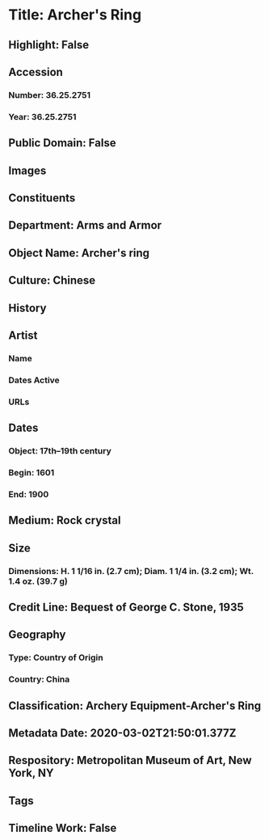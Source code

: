 # Title: Archer's Ring
## Highlight: False
## Accession
### Number: 36.25.2751
### Year: 36.25.2751
## Public Domain: False
## Images
## Constituents
## Department: Arms and Armor
## Object Name: Archer's ring
## Culture: Chinese
## History
## Artist
### Name
### Dates Active
### URLs
## Dates
### Object: 17th–19th century
### Begin: 1601
### End: 1900
## Medium: Rock crystal
## Size
### Dimensions: H. 1 1/16 in. (2.7 cm); Diam. 1 1/4 in. (3.2 cm); Wt. 1.4 oz. (39.7 g)
## Credit Line: Bequest of George C. Stone, 1935
## Geography
### Type: Country of Origin
### Country: China
## Classification: Archery Equipment-Archer's Ring
## Metadata Date: 2020-03-02T21:50:01.377Z
## Respository: Metropolitan Museum of Art, New York, NY
## Tags
## Timeline Work: False